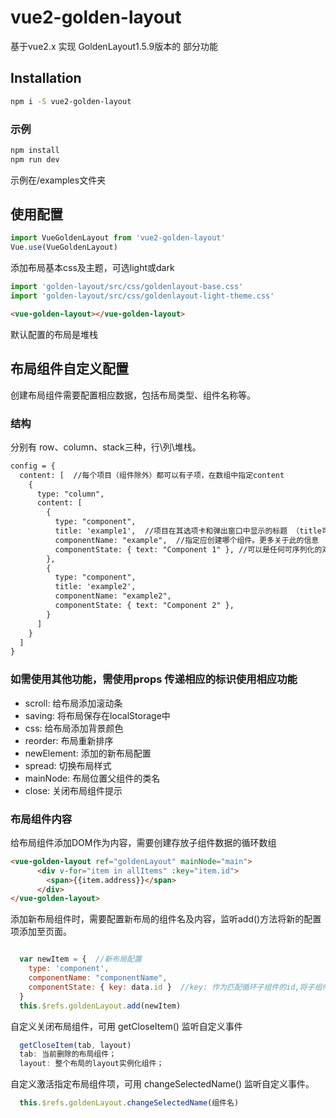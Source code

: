 # vue2-golden-layout
基于vue2.x  实现 GoldenLayout1.5.9版本的 部分功能

## Installation

```sh
npm i -S vue2-golden-layout
```
### 示例

```sh
npm install
npm run dev
```

示例在/examples文件夹

## 使用配置

```javascript
import VueGoldenLayout from 'vue2-golden-layout'
Vue.use(VueGoldenLayout)
```

添加布局基本css及主题，可选light或dark
```javascript
import 'golden-layout/src/css/goldenlayout-base.css'
import 'golden-layout/src/css/goldenlayout-light-theme.css'
```

```html
<vue-golden-layout></vue-golden-layout>
```
默认配置的布局是堆栈

## 布局组件自定义配置
创建布局组件需要配置相应数据，包括布局类型、组件名称等。

### 结构
分别有 row、column、stack三种，行\列\堆栈。

```html
config = {
  content: [  //每个项目（组件除外）都可以有子项，在数组中指定content
    {
      type: "column",
      content: [
        {
          type: "component",
          title: 'example1',  //项目在其选项卡和弹出窗口中显示的标题 （title可不设，默认标题为componentName）
          componentName: "example",  //指定应创建哪个组件。更多关于此的信息
          componentState: { text: "Component 1" }, //可以是任何可序列化的对象，并将传递给组件
        },
        {
          type: "component",
          title: 'example2',
          componentName: "example2",
          componentState: { text: "Component 2" },
        }
      ]
    }
  ]
}
```

### 如需使用其他功能，需使用props 传递相应的标识使用相应功能
 - scroll: 给布局添加滚动条
 - saving: 将布局保存在localStorage中
 - css: 给布局添加背景颜色
 - reorder: 布局重新排序
 - newElement: 添加的新布局配置
 - spread: 切换布局样式
 - mainNode: 布局位置父组件的类名
 - close: 关闭布局组件提示

### 布局组件内容

给布局组件添加DOM作为内容，需要创建存放子组件数据的循环数组

```html
<vue-golden-layout ref="goldenLayout" mainNode="main">
      <div v-for="item in allItems" :key="item.id">
        <span>{{item.address}}</span>
      </div>
</vue-golden-layout>

```

添加新布局组件时，需要配置新布局的组件名及内容，监听add()方法将新的配置项添加至页面。
```javascript

  var newItem = {  //新布局配置
    type: 'component',
    componentName: "componentName",
    componentState: { key: data.id }  //key: 作为匹配循环子组件的id,将子组件放入相应的布局组件内容中
  }
  this.$refs.goldenLayout.add(newItem)

```

自定义关闭布局组件，可用 getCloseItem() 监听自定义事件

```javascript
  getCloseItem(tab, layout) 
  tab: 当前删除的布局组件；
  layout: 整个布局的layout实例化组件；
```


自定义激活指定布局组件项，可用 changeSelectedName() 监听自定义事件。

```javascript
  this.$refs.goldenLayout.changeSelectedName(组件名)
```




 








